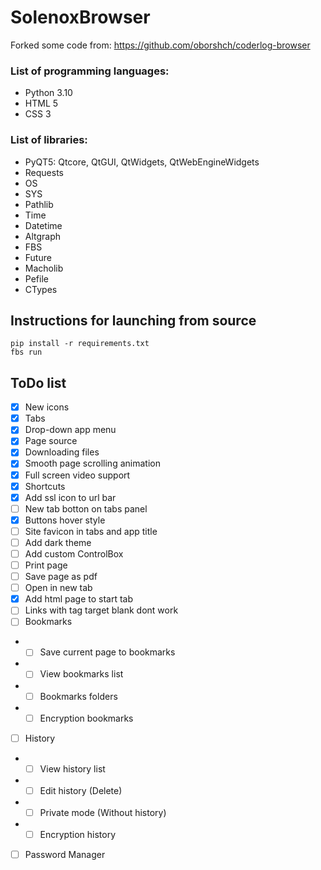 # SolenoxBrowser
Forked some code from: https://github.com/oborshch/coderlog-browser



### List of programming languages:
- Python 3.10
- HTML 5
- CSS 3

### List of libraries:
- PyQT5: Qtcore, QtGUI, QtWidgets, QtWebEngineWidgets
- Requests
- OS
- SYS
- Pathlib
- Time
- Datetime
- Altgraph
- FBS
- Future
- Macholib
- Pefile
- CTypes

## Instructions for launching from source
```shell
pip install -r requirements.txt
fbs run
```
## ToDo list

- [x] New icons
- [x] Tabs
- [x] Drop-down app menu
- [x] Page source
- [x] Downloading files
- [x] Smooth page scrolling animation
- [x] Full screen video support
- [x] Shortcuts
- [x] Add ssl icon to url bar
- [ ] New tab botton on tabs panel
- [x] Buttons hover style
- [ ] Site favicon in tabs and app title
- [ ] Add dark theme
- [ ] Add custom ControlBox 
- [ ] Print page
- [ ] Save page as pdf
- [ ] Open in new tab
- [x] Add html page to start tab
- [ ] Links with tag target blank dont work
- [ ] Bookmarks
- - [ ] Save current page to bookmarks
- - [ ] View bookmarks list
- - [ ] Bookmarks folders
- - [ ] Encryption bookmarks
- [ ] History
- - [ ] View history list
- - [ ] Edit history (Delete)
- - [ ] Private mode (Without history)
- - [ ] Encryption history
- [ ] Password Manager
